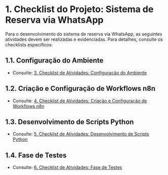 # 1. Checklist do Projeto: Sistema de Reserva via WhatsApp

Para o desenvolvimento do sistema de reserva via WhatsApp, as seguintes atividades devem ser realizadas e evidenciadas. Para detalhes, consulte os checklists específicos:

## 1.1. Configuração do Ambiente
- Consulte: [3. Checklist de Atividades: Configuração do Ambiente](03.configuration_activities.md)

## 1.2. Criação e Configuração de Workflows n8n
- Consulte: [4. Checklist de Atividades: Criação e Configuração de Workflows n8n](04.n8n_workflows_activities.md)

## 1.3. Desenvolvimento de Scripts Python
- Consulte: [5. Checklist de Atividades: Desenvolvimento de Scripts Python](05.python_scripts_activities.md)

## 1.4. Fase de Testes
- Consulte: [6. Checklist de Atividades: Fase de Testes](06.testing_activities.md)